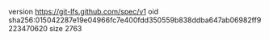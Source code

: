 version https://git-lfs.github.com/spec/v1
oid sha256:015042287e19e04966fc7e400fdd350559b838ddba647ab06982ff9223470620
size 2763
